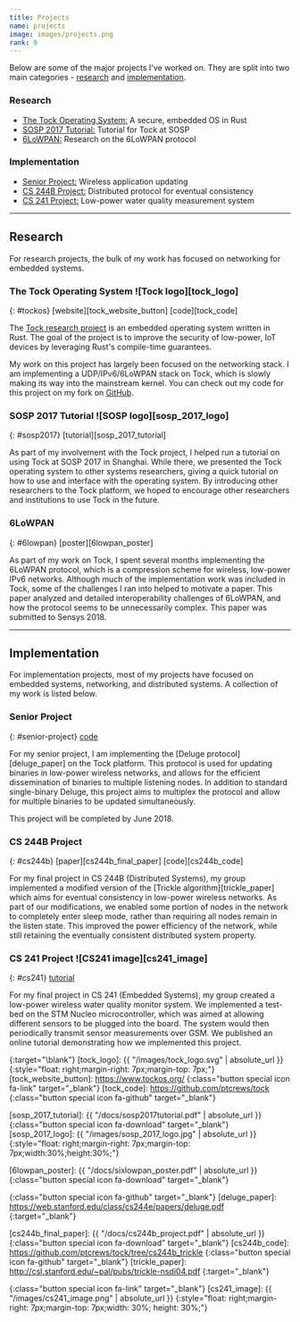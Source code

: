 ```yaml
---
title: Projects
name: projects
image: images/projects.png
rank: 0
---
```

Below are some of the major projects I've worked on. They are split into two
main categories - [research](#research) and [implementation](#implementation).

### Research
- [The Tock Operating System:](#tockos) A secure, embedded OS in Rust
- [SOSP 2017 Tutorial:](#sosp2017) Tutorial for Tock at SOSP
- [6LoWPAN:](#6lowpan) Research on the 6LoWPAN protocol

### Implementation
- [Senior Project:](#senior-project) Wireless application updating
- [CS 244B Project:](#cs244b) Distributed protocol for eventual consistency
- [CS 241 Project:](#cs241) Low-power water quality measurement system

-------------------------------------------------------------------------------

## Research
For research projects, the bulk of my work has focused on networking for
embedded systems.

### The Tock Operating System ![Tock logo][tock_logo]
{: #tockos}
[website][tock_website_button]
[code][tock_code]

The [Tock research project][tock_website] is an embedded operating
system written in Rust. The goal of the project is to improve the security of
low-power, IoT devices by leveraging Rust's compile-time guarantees.


My work on this project has largely been focused on the networking stack. I
am implementing a UDP/IPv6/6LoWPAN stack on Tock, which is slowly making its
way into the mainstream kernel. You can check out my code for this project
on my fork on [GitHub](https://github.com/ptcrews/tock).

### SOSP 2017 Tutorial ![SOSP logo][sosp_2017_logo]
{: #sosp2017}
[tutorial][sosp_2017_tutorial]

As part of my involvement with the Tock project, I helped run a tutorial on
using Tock at SOSP 2017 in Shanghai. While there, we presented the Tock
operating system to other systems researchers, giving a quick tutorial on how
to use and interface with the operating system. By introducing other researchers
to the Tock platform, we hoped to encourage other researchers and institutions
to use Tock in the future.

### 6LoWPAN
{: #6lowpan}
[poster][6lowpan_poster]

As part of my work on Tock, I spent several months implementing the 6LoWPAN
protocol, which is a compression scheme for wireless, low-power IPv6 networks.
Although much of the implementation work was included in Tock, some of the
challenges I ran into helped to motivate a paper. This paper analyzed and
detailed interoperability challenges of 6LoWPAN, and how the protocol seems to
be unnecessarily complex. This paper was submitted to Sensys 2018.

-------------------------------------------------------------------------------

## Implementation

For implementation projects, most of my projects have focused on embedded
systems, networking, and distributed systems. A collection of my work is listed
below.

### Senior Project
{: #senior-project}
[code][senior_project_code]

For my senior project, I am implementing the [Deluge protocol][deluge_paper]
on the Tock platform. This protocol is used for updating binaries in low-power
wireless networks, and allows for the efficient dissemination of binaries to
multiple listening nodes. In addition to standard single-binary Deluge, this
project aims to multiplex the protocol and allow for multiple binaries to be
updated simultaneously.

This project will be completed by June 2018.

### CS 244B Project
{: #cs244b}
[paper][cs244b_final_paper]
[code][cs244b_code]

For my final project in CS 244B (Distributed Systems), my group implemented a
modified version of the [Trickle algorithm][trickle_paper] which aims for
eventual consistency in low-power wireless networks. As part of our
modifications, we enabled some portion of nodes in the network to completely
enter sleep mode, rather than requiring all nodes remain in the listen state.
This improved the power efficiency of the network, while still retaining the
eventually consistent distributed system property.

### CS 241 Project ![CS241 image][cs241_image]
{: #cs241}
[tutorial][cs241_tutorial]

For my final project in CS 241 (Embedded Systems), my group created a low-power
wireless water quality monitor system. We implemented a test-bed on the STM
Nucleo microcontroller, which was aimed at allowing different sensors to be
plugged into the board. The system would then periodically transmit sensor
measurements over GSM. We published an online tutorial demonstrating how we
implemented this project.

[tock_website]: https://www.tockos.org/
{:target="\blank"}
[tock_logo]: {{ "/images/tock_logo.svg" | absolute_url }}
{:style="float: right;margin-right: 7px;margin-top: 7px;"}
[tock_website_button]: https://www.tockos.org/
{:class="button special icon fa-link" target="\_blank"}
[tock_code]: https://github.com/ptcrews/tock
{:class="button special icon fa-github" target="\_blank"}

[sosp_2017_tutorial]: {{ "/docs/sosp2017tutorial.pdf" | absolute_url }}
{:class="button special icon fa-download" target="\_blank"}
[sosp_2017_logo]: {{ "/images/sosp_2017_logo.jpg" | absolute_url }}
{:style="float: right;margin-right: 7px;margin-top: 7px;width:30%;height:30%;"}

[6lowpan_poster]: {{ "/docs/sixlowpan_poster.pdf" | absolute_url }}
{:class="button special icon fa-download" target="\_blank"}

[senior_project_code]: https://github.com/ptcrews/tock/tree/deluge_protocol
{:class="button special icon fa-github" target="\_blank"}
[deluge_paper]: https://web.stanford.edu/class/cs244e/papers/deluge.pdf
{:target="\_blank"}

[cs244b_final_paper]: {{ "/docs/cs244b_project.pdf" | absolute_url }}
{:class="button special icon fa-download" target="\_blank"}
[cs244b_code]: https://github.com/ptcrews/tock/tree/cs244b_trickle
{:class="button special icon fa-github" target="\_blank"}
[trickle_paper]: http://csl.stanford.edu/~pal/pubs/trickle-nsdi04.pdf
{:target="\_blank"}

[cs241_tutorial]: http://www.instructables.com/id/Low-Energy-River-Quality-Monitor/
{:class="button special icon fa-link" target="\_blank"}
[cs241_image]: {{ "/images/cs241_image.png" | absolute_url }}
{:style="float: right;margin-right: 7px;margin-top: 7px;width: 30%; height: 30%;"}
